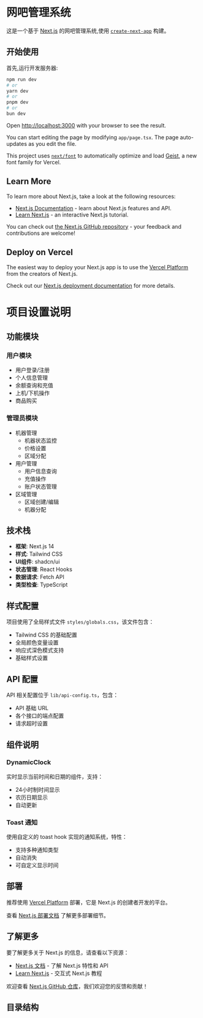 # 网吧管理系统

这是一个基于 [Next.js](https://nextjs.org) 的网吧管理系统,使用 [`create-next-app`](https://nextjs.org/docs/app/api-reference/cli/create-next-app) 构建。

## 开始使用

首先,运行开发服务器:

```bash
npm run dev
# or
yarn dev
# or
pnpm dev
# or
bun dev
```

Open [http://localhost:3000](http://localhost:3000) with your browser to see the result.

You can start editing the page by modifying `app/page.tsx`. The page auto-updates as you edit the file.

This project uses [`next/font`](https://nextjs.org/docs/app/building-your-application/optimizing/fonts) to automatically optimize and load [Geist](https://vercel.com/font), a new font family for Vercel.

## Learn More

To learn more about Next.js, take a look at the following resources:

- [Next.js Documentation](https://nextjs.org/docs) - learn about Next.js features and API.
- [Learn Next.js](https://nextjs.org/learn) - an interactive Next.js tutorial.

You can check out [the Next.js GitHub repository](https://github.com/vercel/next.js) - your feedback and contributions are welcome!

## Deploy on Vercel

The easiest way to deploy your Next.js app is to use the [Vercel Platform](https://vercel.com/new?utm_medium=default-template&filter=next.js&utm_source=create-next-app&utm_campaign=create-next-app-readme) from the creators of Next.js.

Check out our [Next.js deployment documentation](https://nextjs.org/docs/app/building-your-application/deploying) for more details.

# 项目设置说明

## 功能模块

### 用户模块
- 用户登录/注册
- 个人信息管理
- 余额查询和充值
- 上机/下机操作
- 商品购买

### 管理员模块
- 机器管理
  - 机器状态监控
  - 价格设置
  - 区域分配
- 用户管理
  - 用户信息查询
  - 充值操作
  - 账户状态管理
- 区域管理
  - 区域创建/编辑
  - 机器分配

## 技术栈

- **框架**: Next.js 14
- **样式**: Tailwind CSS
- **UI组件**: shadcn/ui
- **状态管理**: React Hooks
- **数据请求**: Fetch API
- **类型检查**: TypeScript

## 样式配置

项目使用了全局样式文件 `styles/globals.css`，该文件包含：
- Tailwind CSS 的基础配置
- 全局颜色变量设置
- 响应式深色模式支持
- 基础样式设置

## API 配置

API 相关配置位于 `lib/api-config.ts`，包含：
- API 基础 URL
- 各个接口的端点配置
- 请求超时设置

## 组件说明

### DynamicClock
实时显示当前时间和日期的组件，支持：
- 24小时制时间显示
- 农历日期显示
- 自动更新

### Toast 通知
使用自定义的 toast hook 实现的通知系统，特性：
- 支持多种通知类型
- 自动消失
- 可自定义显示时间

## 部署

推荐使用 [Vercel Platform](https://vercel.com/new?utm_medium=default-template&filter=next.js&utm_source=create-next-app&utm_campaign=create-next-app-readme) 部署，它是 Next.js 的创建者开发的平台。

查看 [Next.js 部署文档](https://nextjs.org/docs/app/building-your-application/deploying) 了解更多部署细节。

## 了解更多

要了解更多关于 Next.js 的信息，请查看以下资源：

- [Next.js 文档](https://nextjs.org/docs) - 了解 Next.js 特性和 API
- [Learn Next.js](https://nextjs.org/learn) - 交互式 Next.js 教程

欢迎查看 [Next.js GitHub 仓库](https://github.com/vercel/next.js)，我们欢迎您的反馈和贡献！

## 目录结构
